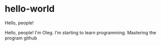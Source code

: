 # hello-world

Hello, people!

Hello, people! I'm Oleg. I'm starting to learn programming.
Mastering the program github
